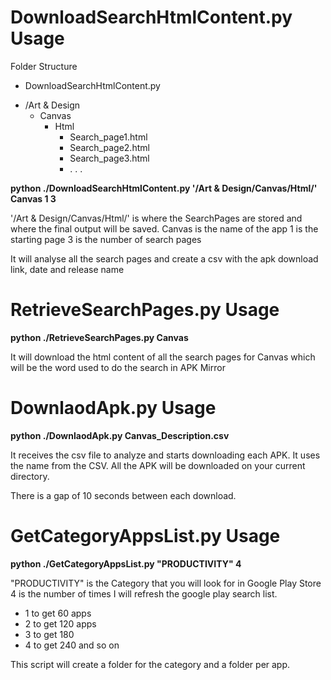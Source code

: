 
<h1>DownloadSearchHtmlContent.py Usage</h1>

Folder Structure
- DownloadSearchHtmlContent.py
+ /Art & Design
  + Canvas
     + Html
     	- Search_page1.html
     	- Search_page2.html
     	- Search_page3.html
     	- . . .



<b>python ./DownloadSearchHtmlContent.py '/Art & Design/Canvas/Html/' Canvas 1 3</b>

'/Art & Design/Canvas/Html/' is where the SearchPages are stored and where the final output will be saved.
Canvas is the name of the app
1 is the starting page
3 is the number of search pages

It will analyse all the search pages and create a csv with the apk download link, date and release name


<h1>RetrieveSearchPages.py Usage</h1>

<b>python ./RetrieveSearchPages.py  Canvas</b>

It will download the html content of all the search pages for Canvas which will be the word used to do the search in APK Mirror

<h1>DownlaodApk.py Usage</h1>

<b>python ./DownlaodApk.py  Canvas_Description.csv</b>

It receives the csv file to analyze and starts downloading each APK. It uses the name from the CSV. All the APK will be downloaded on your current directory.

There is a gap of 10 seconds between each download.


<h1>GetCategoryAppsList.py Usage</h1>
<b>python ./GetCategoryAppsList.py  "PRODUCTIVITY" 4</b>

"PRODUCTIVITY" is the Category that you will look for in Google Play Store
4 is the number of times I will refresh the google play search list. 
   - 1 to get 60 apps
   - 2 to get 120 apps
   - 3 to get 180
   - 4 to get 240
   and so on

This script will create a folder for the category and a folder per app.
   



